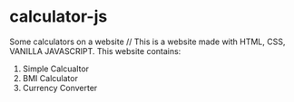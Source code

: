 # calculator-js
Some calculators on a website
// This is a website made with HTML, CSS, VANILLA JAVASCRIPT.
This website contains:
1) Simple Calcualtor
2) BMI Calculator
3) Currency Converter
